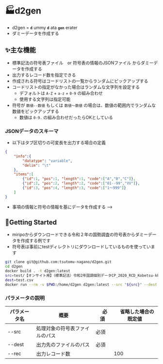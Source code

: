 # 🏭d2gen

- d2gen = **`d`** ummy **`d`** ata **`gen`** erater  
- ダミーデータを作成する

## ✨主な機能

- 標準記法の符号表ファイル　or 符号表の情報のJSONファイル からダミーデータを作成する
- 出力するレコード数を指定できる
- 作成される符号はコードリストの一覧からランダムにピックアップする
- コードリストの指定がなかった場合はランダムな文字列を設定する
  - デフォルトは `A-Z` + `a-z` + `0-9` の組み合わせ
  - 使用する文字列は指定可能
- 符号が `数値--数値` もしくは `数値～数値` の場合は、数値の範囲内でランダムな数値をピックアップする
  - 数値は `0-9.` の組み合わせだったらOKとしている 

<!-- ### 標準記法の符号表から

- 標準記法の内容をよしなに解析してデータを作成する -->

### JSONデータのスキーマ

- 以下はタブ区切りの可変長を出力する場合の定義

``` JSON
{
    "info":{
        "datatype": "variable",
        "delim": "\t"
    },
    "items":[
        {"id":1, "pos":1, "length":1, "code":["A","B","C"]},
        {"id":2, "pos":2, "length":2, "code":["01--99","VV"]},
        {"id":3, "pos":4, "length":3, "code":["1～999"]}
    ]
}
```


- 事項の情報と符号の情報を基にデータを作成する -->

## 🚀Getting Started

- miripoからダウンロードできる令和２年の国勢調査の符号表からダミーデータを作成する例です
- 符号表は事前にtestディレクトリにダウンロードしているものを使っています

```sh
git clone git@github.com:tsutomu-nagano/d2gen.git
cd d2gen
docker build . -t d2gen:latest
src=test/【オンサイト用】（標準記法）令和2年国調個別データCP_2020_RCD_Kobetsu-kk_B(基本集計).xlsx
dest=test.csv
docker run --rm -v $PWD:/home/d2gen d2gen:latest --src "${src}" --dest "${dest}" --rec 5
```

### パラメータの説明

| パラメータ名 | 概要 |　必須 |　省略した場合の既定値 |
| ----- | ---------- | ---------- | ------ |
| --src | 処理対象の符号表ファイルのパス | 必須 | |
| --dest | 出力先のファイルのパス | 必須　|    |
| --rec | 出力レコード数 | | 100 |


